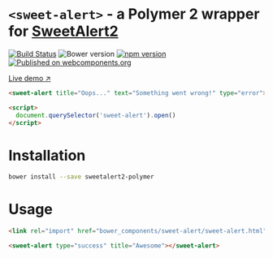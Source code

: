# `<sweet-alert>` - a Polymer 2 wrapper for [SweetAlert2](https://github.com/sweetalert2/sweetalert2)

[![Build Status](https://travis-ci.org/sweetalert2/sweetalert2-polymer.svg?branch=master)](https://travis-ci.org/sweetalert2/sweetalert2-polymer)
![Bower version](https://badge.fury.io/bo/sweetalert2-polymer.svg)
[![npm version](https://badge.fury.io/js/sweetalert2-polymer.svg)](https://www.npmjs.com/package/sweetalert2-polymer)
[![Published on webcomponents.org](https://img.shields.io/badge/webcomponents.org-published-blue.svg)](https://www.webcomponents.org/element/sweetalert2/sweetalert2-polymer)

[Live demo ↗](https://sweetalert2.github.io/sweetalert2-polymer/components/sweet-alert/#/elements/sweet-alert/demos/demo/index.html)

<!--
```
<custom-element-demo height="450">
  <template>
    <link rel="import" href="sweet-alert.html">
    <next-code-block></next-code-block>
  </template>
</custom-element-demo>
```
-->
```html
<sweet-alert title="Oops..." text="Something went wrong!" type="error"></sweet-alert>

<script>
  document.querySelector('sweet-alert').open()
</script>
```

# Installation

```bash
bower install --save sweetalert2-polymer
```

# Usage

```html
<link rel="import" href="bower_components/sweet-alert/sweet-alert.html">

<sweet-alert type="success" title="Awesome"></sweet-alert>
```
